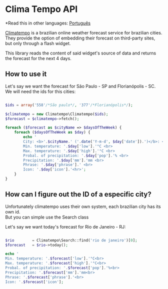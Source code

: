 
# Clima Tempo API

*Read this in other languages: [Português](README.md)

[Climatempo](http://www.climatempo.com.br) is a brazilian online weather forecast service for brazilian cities.
They provide the option of embedding their forecast on third-party sites, but only through a flash widget.

This library reads the content of said widget's source of data and returns the forecast for the next 4 days.


## How to use it

Let's say we want the forecast for São Paulo - SP and Florianópolis - SC.  
We will need the ids for this cities:

```php

$ids = array('558'/*São paulo*/, '377'/*Florianópolis*/);

$climatempo = new Climatempo\Climatempo($ids);
$forecast = $climatempo->fetch();

foreach ($forecast as $cityName => $daysOfTheWeek) {
	foreach ($daysOfTheWeek as $day) {
		echo '
		City: <b>'.$cityName.' ('.date('Y-m-d', $day['date']).')</b>: <br>
		Min. temperature: '.$day['low'].'°C <br>
		Max. temperature: '.$day['high'].'°C <br>
		Probal. of precipitation: '.$day['pop'].'% <br>
		Precipitation: '.$day['mm'].'mm <br>
		Phrase: '.$day['phrase'].' <br>
		Icon: '.$day['icon'].'<hr>';
	}
}

```

## How can I figure out the ID of a especific city?

Unfortunately climatempo uses their own system, each brazilian city has its own id.  
But you can simple use the Search class

Let's say we want today's forecast for Rio de Janeiro - RJ:

```php

$rio 		= Climatempo\Search::find('rio de janeiro')[0];
$forecast 	= $rio->today();

echo '
Min. temperature: '.$forecast['low'].'°C<br>
Max. temperature: '.$forecast['high'].'°C<br>
Probal. of precipitation: '.$forecast['pop'].'%<br>
Precipitation: '.$forecast['mm'].'mm<br>
Phrase: '.$forecast['phrase'].'<br>
Icon: '.$forecast['icon'];

```
